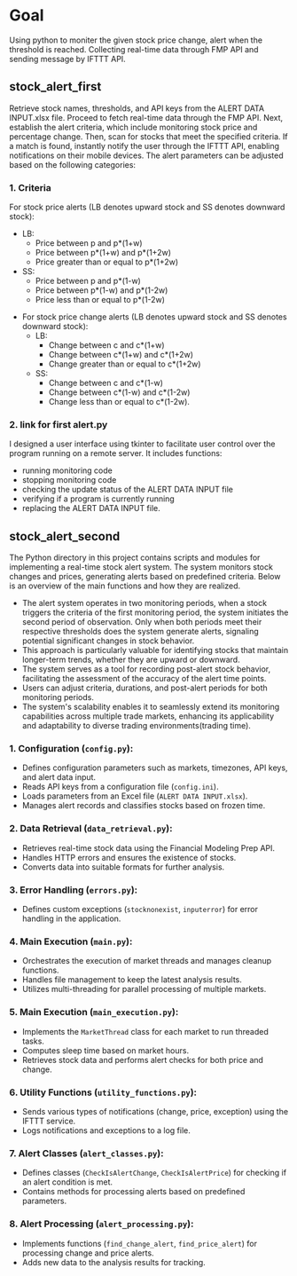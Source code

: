 # Goal
Using python to moniter the given stock price change, alert when the threshold is reached. Collecting real-time data through FMP API and sending message by IFTTT API.

## stock_alert_first
Retrieve stock names, thresholds, and API keys from the ALERT DATA INPUT.xlsx file. Proceed to fetch real-time data through the FMP API. Next, establish the alert criteria, which include monitoring stock price and percentage change. Then, scan for stocks that meet the specified criteria. If a match is found, instantly notify the user through the IFTTT API, enabling notifications on their mobile devices. The alert parameters can be adjusted based on the following categories:

### 1. Criteria 
For stock price alerts (LB denotes upward stock and SS denotes downward stock):
  - LB:
    - Price between p and p*(1+w)
    - Price between p*(1+w) and p*(1+2w)
    - Price greater than or equal to p*(1+2w)
  - SS:
    - Price between p and p*(1-w)
    - Price between p*(1-w) and p*(1-2w)
    - Price less than or equal to p*(1-2w)

* For stock price change alerts (LB denotes upward stock and SS denotes downward stock):
  - LB:
    - Change between c and c*(1+w)
    - Change between c*(1+w) and c*(1+2w)
    - Change greater than or equal to c*(1+2w)
  - SS:
    - Change between c and c*(1-w)
    - Change between c*(1-w) and c*(1-2w)
    - Change less than or equal to c*(1-2w). 
### 2. link for first alert.py
I designed a user interface using tkinter to facilitate user control over the program running on a remote server. It includes functions:
* running monitoring code
* stopping monitoring code
* checking the update status of the ALERT DATA INPUT file
* verifying if a program is currently running
* replacing the ALERT DATA INPUT file.


## stock_alert_second
The Python directory in this project contains scripts and modules for implementing a real-time stock alert system. The system monitors stock changes and prices, generating alerts based on predefined criteria. Below is an overview of the main functions and how they are realized.
* The alert system operates in two monitoring periods, when a stock triggers the criteria of the first monitoring period, the system initiates the second period of observation. Only when both periods meet their respective thresholds does the system generate alerts, signaling potential significant changes in stock behavior. 
* This approach is particularly valuable for identifying stocks that maintain longer-term trends, whether they are upward or downward. 
* The system serves as a tool for recording post-alert stock behavior, facilitating the assessment of the accuracy of the alert time points. 
* Users can adjust criteria, durations, and post-alert periods for both monitoring periods. 
* The system's scalability enables it to seamlessly extend its monitoring capabilities across multiple trade markets, enhancing its applicability and adaptability to diverse trading environments(trading time).



### 1. **Configuration (`config.py`):**
   - Defines configuration parameters such as markets, timezones, API keys, and alert data input.
   - Reads API keys from a configuration file (`config.ini`).
   - Loads parameters from an Excel file (`ALERT DATA INPUT.xlsx`).
   - Manages alert records and classifies stocks based on frozen time.

### 2. **Data Retrieval (`data_retrieval.py`):**
   - Retrieves real-time stock data using the Financial Modeling Prep API.
   - Handles HTTP errors and ensures the existence of stocks.
   - Converts data into suitable formats for further analysis.

### 3. **Error Handling (`errors.py`):**
   - Defines custom exceptions (`stocknonexist`, `inputerror`) for error handling in the application.

### 4. **Main Execution (`main.py`):**
   - Orchestrates the execution of market threads and manages cleanup functions.
   - Handles file management to keep the latest analysis results.
   - Utilizes multi-threading for parallel processing of multiple markets.

### 5. **Main Execution (`main_execution.py`):**
   - Implements the `MarketThread` class for each market to run threaded tasks.
   - Computes sleep time based on market hours.
   - Retrieves stock data and performs alert checks for both price and change.

### 6. **Utility Functions (`utility_functions.py`):**
   - Sends various types of notifications (change, price, exception) using the IFTTT service.
   - Logs notifications and exceptions to a log file.

### 7. **Alert Classes (`alert_classes.py`):**
   - Defines classes (`CheckIsAlertChange`, `CheckIsAlertPrice`) for checking if an alert condition is met.
   - Contains methods for processing alerts based on predefined parameters.

### 8. **Alert Processing (`alert_processing.py`):**
   - Implements functions (`find_change_alert`, `find_price_alert`) for processing change and price alerts.
   - Adds new data to the analysis results for tracking.
